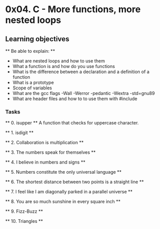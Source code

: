 # 0x04. C - More functions, more nested loops #

## Learning objectives ##

** Be able to explain: **
+ What are nested loops and how to use them
+ What a function is and how do you use functions
+ What is the difference between a declaration and a definition of a function
+ What is a prototype
+ Scope of variables
+ What are the gcc flags -Wall -Werror -pedantic -Wextra -std=gnu89
+ What are header files and how to to use them with #include

### Tasks ###

** 0. isupper **
A function that checks for uppercase character.

** 1. isdigit **

** 2. Collaboration is multiplication **

** 3. The numbers speak for themselves **

** 4. I believe in numbers and signs **

** 5. Numbers constitute the only universal language **

** 6. The shortest distance between two points is a straight line **

** 7. I feel like I am diagonally parked in a parallel universe **

** 8. You are so much sunshine in every square inch **

** 9. Fizz-Buzz **

** 10. Triangles **
